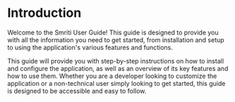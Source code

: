 # Introduction
Welcome to the Smriti User Guide! This guide is designed to provide you with all the information you need to get started, from installation and setup to using the application's various features and functions.

This guide will provide you with step-by-step instructions on how to install and configure the application, as well as an overview of its key features and how to use them. Whether you are a developer looking to customize the application or a non-technical user simply looking to get started, this guide is designed to be accessible and easy to follow.